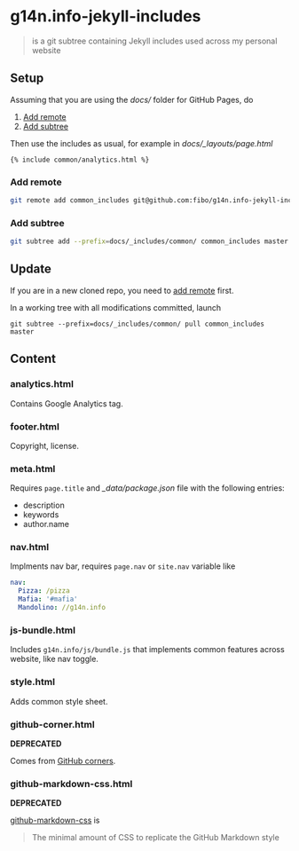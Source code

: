 # g14n.info-jekyll-includes

> is a git subtree containing Jekyll includes used across my personal website

## Setup

Assuming that you are using the *docs/* folder for GitHub Pages, do

1. [Add remote](#add-remote)
2. [Add subtree](#add-subtree)

Then use the includes as usual, for example in *docs/_layouts/page.html*

```
{% include common/analytics.html %}
```

### Add remote

```bash
git remote add common_includes git@github.com:fibo/g14n.info-jekyll-includes.git
```

### Add subtree

```bash
git subtree add --prefix=docs/_includes/common/ common_includes master
```

## Update

If you are in a new cloned repo, you need to [add remote](#add-remote) first.

In a working tree with all modifications committed, launch

```
git subtree --prefix=docs/_includes/common/ pull common_includes master
```

## Content

### analytics.html

Contains Google Analytics tag.

### footer.html

Copyright, license.

### meta.html

Requires `page.title` and *_data/package.json* file with the following entries:

* description
* keywords
* author.name

### nav.html

Implments nav bar, requires `page.nav` or `site.nav` variable like

```yaml
nav:
  Pizza: /pizza
  Mafia: '#mafia'
  Mandolino: //g14n.info
```

### js-bundle.html

Includes `g14n.info/js/bundle.js` that implements common features across
website, like nav toggle.

### style.html

Adds common style sheet.

### github-corner.html

**DEPRECATED**

Comes from [GitHub corners](http://tholman.com/github-corners/).

### github-markdown-css.html

**DEPRECATED**

[github-markdown-css](https://github.com/sindresorhus/github-markdown-css) is

> The minimal amount of CSS to replicate the GitHub Markdown style

